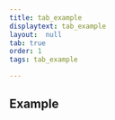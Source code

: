 ```yaml
---
title: tab_example
displaytext: tab_example
layout:  null
tab: true
order: 1
tags: tab_example

---
```


## Example


